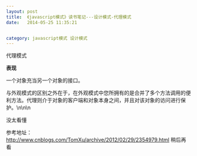 ```yaml
---
layout: post
title:  《javascript模式》读书笔记---设计模式-代理模式
date:   2014-05-25 11:35:21


category: javascript模式 设计模式
---
```


代理模式

**表现**

一个对象充当另一个对象的接口。

与外观模式的区别之外在于，在外观模式中您所拥有的是合并了多个方法调用的便利方法。代理则介于对象的客户端和对象本身之间，并且对该对象的访问进行保护。\n\n\n


没太看懂

参考地址：
http://www.cnblogs.com/TomXu/archive/2012/02/29/2354979.html
稍后再看


